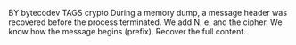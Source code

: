 BY	bytecodev
TAGS	crypto
During a memory dump, a message header was recovered before the process terminated.
We add N, e, and the cipher. We know how the message begins (prefix). Recover the full content.
